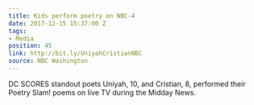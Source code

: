 ```yaml
---
title: Kids perform poetry on NBC-4
date: 2017-12-15 15:37:00 Z
tags:
- Media
position: 45
link: http://bit.ly/UniyahCristianNBC
source: NBC Washington
---
```


DC SCORES standout poets Uniyah, 10, and Cristian, 8, performed their Poetry Slam! poems on live TV during the Midday News. 